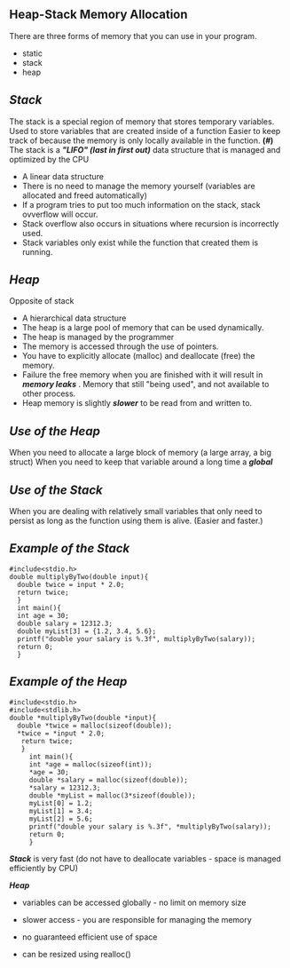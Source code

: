 ## Heap-Stack Memory Allocation

There are three forms of memory that you can use in your program. 

 - static
 - stack 
 - heap

***Stack***
-
The stack is a special region of memory that stores temporary variables. 
Used to store variables that are created inside of a function 
Easier to keep track of because the memory is only locally available in the function.
**(*#*)** The stack is a ***"LIFO" (last in first out)*** data structure that is managed and optimized by the CPU

- A linear data structure 
- There is no need to manage the memory yourself (variables are allocated and freed automatically)
- If a program tries to put too much information on the stack, stack ovverflow will occur. 
- Stack overflow also occurs in situations where recursion is incorrectly used. 
- Stack variables only exist while the function that created them is running.

***Heap***
-
Opposite of stack

 - A hierarchical data structure 
 - The heap is a large pool of memory that can be used dynamically. 
 - The heap is managed by the programmer
 - The memory is accessed through the use of pointers.
 - You have to explicitly allocate (malloc) and deallocate (free) the memory.
 - Failure the free memory when you are finished with it will result in ***memory leaks*** . Memory that still "being used", and not available to other process.
 - Heap memory is slightly ***slower*** to be read from and written to.

*Use of the Heap*
-
When you need to allocate a large block of memory (a large array, a big struct)
When you need to keep that variable around a long time a ***global***

***Use of the Stack***
-
When you are dealing with relatively small variables that only need to persist as long as the function using them is alive. (Easier and faster.)

***Example of the Stack***
-

    #include<stdio.h>
    double multiplyByTwo(double input){
	  double twice = input * 2.0;
	  return twice;
	  }
	  int main(){
	  int age = 30;
	  double salary = 12312.3;
	  double myList[3] = {1.2, 3.4, 5.6};
	  printf("double your salary is %.3f", multiplyByTwo(salary));
	  return 0;
	  }
***Example of the Heap***
-

    #include<stdio.h>
    #include<stdlib.h>
    double *multiplyByTwo(double *input){
      double *twice = malloc(sizeof(double));
      *twice = *input * 2.0;
       return twice;
       }
         int main(){
         int *age = malloc(sizeof(int));
         *age = 30;
         double *salary = malloc(sizeof(double));
         *salary = 12312.3;
         double *myList = malloc(3*sizeof(double));
         myList[0] = 1.2;
         myList[1] = 3.4;
         myList[2] = 5.6;
         printf("double your salary is %.3f", *multiplyByTwo(salary));
         return 0;
         }


***Stack*** is very fast (do not have to deallocate variables - space is managed efficiently by CPU)

***Heap*** 
- variables can be accessed globally - no limit on memory size 

- slower access - you are responsible for managing the memory
- no guaranteed efficient use of space
- can be resized using realloc()
